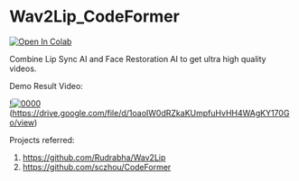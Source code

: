# Wav2Lip_CodeFormer

[![Open In Colab](https://colab.research.google.com/assets/colab-badge.svg)](https://colab.research.google.com/drive/1ZDo1GhLQyoUm7ou-H5qX__iS_0B3bu3k#scrollTo=tfXGjVvlxRVS)

Combine Lip Sync AI and Face Restoration AI to get ultra high quality videos.

Demo Result Video:

[!![0000](https://github.com/Deepchavda007/Wav2Lip_CodeFormer/assets/82630272/ea1cf212-3228-4af5-ab69-2414e356134b)](https://youtu.be/jArkTgAMA4g)(https://drive.google.com/file/d/1oaoIW0dRZkaKUmpfuHvHH4WAgKY170Go/view)

Projects referred:
1. https://github.com/Rudrabha/Wav2Lip
2. https://github.com/sczhou/CodeFormer
